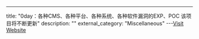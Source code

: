 ---
title: "0day：各种CMS、各种平台、各种系统、各种软件漏洞的EXP、POC 该项目将不断更新"
description: ""
external_category: "Miscellaneous"
---[Visit Website](https://github.com/helloexp/0day)

